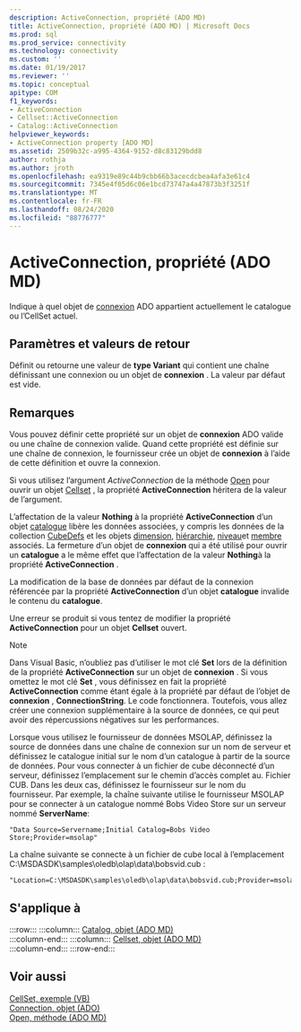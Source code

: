 ```yaml
---
description: ActiveConnection, propriété (ADO MD)
title: ActiveConnection, propriété (ADO MD) | Microsoft Docs
ms.prod: sql
ms.prod_service: connectivity
ms.technology: connectivity
ms.custom: ''
ms.date: 01/19/2017
ms.reviewer: ''
ms.topic: conceptual
apitype: COM
f1_keywords:
- ActiveConnection
- Cellset::ActiveConnection
- Catalog::ActiveConnection
helpviewer_keywords:
- ActiveConnection property [ADO MD]
ms.assetid: 2509b32c-a995-4364-9152-d8c83129bdd8
author: rothja
ms.author: jroth
ms.openlocfilehash: ea9319e89c44b9cbb66b3acecdcbea4afa3e61c4
ms.sourcegitcommit: 7345e4f05d6c06e1bcd73747a4a47873b3f3251f
ms.translationtype: MT
ms.contentlocale: fr-FR
ms.lasthandoff: 08/24/2020
ms.locfileid: "88776777"
---
```

# <a name="activeconnection-property-ado-md"></a>ActiveConnection, propriété (ADO MD)
Indique à quel objet de [connexion](../ado-api/connection-object-ado.md) ADO appartient actuellement le catalogue ou l’CellSet actuel.  
  
## <a name="settings-and-return-values"></a>Paramètres et valeurs de retour  
 Définit ou retourne une valeur de **type Variant** qui contient une chaîne définissant une connexion ou un objet de **connexion** . La valeur par défaut est vide.  
  
## <a name="remarks"></a>Remarques  
 Vous pouvez définir cette propriété sur un objet de **connexion** ADO valide ou une chaîne de connexion valide. Quand cette propriété est définie sur une chaîne de connexion, le fournisseur crée un objet de **connexion** à l’aide de cette définition et ouvre la connexion.  
  
 Si vous utilisez l’argument *ActiveConnection* de la méthode [Open](./open-method-ado-md.md) pour ouvrir un objet [Cellset](./cellset-object-ado-md.md) , la propriété **ActiveConnection** héritera de la valeur de l’argument.  
  
 L’affectation de la valeur **Nothing** à la propriété **ActiveConnection** d’un objet [catalogue](./catalog-object-ado-md.md) libère les données associées, y compris les données de la collection [CubeDefs](./cubedefs-collection-ado-md.md) et les objets [dimension](./dimension-object-ado-md.md), [hiérarchie](./hierarchy-object-ado-md.md), [niveau](./level-object-ado-md.md)et [membre](./member-object-ado-md.md) associés. La fermeture d’un objet de **connexion** qui a été utilisé pour ouvrir un **catalogue** a le même effet que l’affectation de la valeur **Nothing**à la propriété **ActiveConnection** .  
  
 La modification de la base de données par défaut de la connexion référencée par la propriété **ActiveConnection** d’un objet **catalogue** invalide le contenu du **catalogue**.  
  
 Une erreur se produit si vous tentez de modifier la propriété **ActiveConnection** pour un objet **Cellset** ouvert.  
  
> [!NOTE]
>  Dans Visual Basic, n’oubliez pas d’utiliser le mot clé **Set** lors de la définition de la propriété **ActiveConnection** sur un objet de **connexion** . Si vous omettez le mot clé **Set** , vous définissez en fait la propriété **ActiveConnection** comme étant égale à la propriété par défaut de l’objet de **connexion** , **ConnectionString**. Le code fonctionnera. Toutefois, vous allez créer une connexion supplémentaire à la source de données, ce qui peut avoir des répercussions négatives sur les performances.  
  
 Lorsque vous utilisez le fournisseur de données MSOLAP, définissez la source de données dans une chaîne de connexion sur un nom de serveur et définissez le catalogue initial sur le nom d’un catalogue à partir de la source de données. Pour vous connecter à un fichier de cube déconnecté d’un serveur, définissez l’emplacement sur le chemin d’accès complet au. Fichier CUB. Dans les deux cas, définissez le fournisseur sur le nom du fournisseur. Par exemple, la chaîne suivante utilise le fournisseur MSOLAP pour se connecter à un catalogue nommé Bobs Video Store sur un serveur nommé **ServerName**:  
  
```  
"Data Source=Servername;Initial Catalog=Bobs Video Store;Provider=msolap"  
```  
  
 La chaîne suivante se connecte à un fichier de cube local à l’emplacement C:\MSDASDK\samples\oledb\olap\data\bobsvid.cub :  
  
```  
"Location=C:\MSDASDK\samples\oledb\olap\data\bobsvid.cub;Provider=msolap"  
```  
  
## <a name="applies-to"></a>S'applique à  

:::row:::
    :::column:::
        [Catalog, objet (ADO MD)](./catalog-object-ado-md.md)  
    :::column-end:::
    :::column:::
        [Cellset, objet (ADO MD)](./cellset-object-ado-md.md)  
    :::column-end:::
:::row-end:::

## <a name="see-also"></a>Voir aussi  
 [CellSet, exemple (VB)](./cellset-example-vb.md)   
 [Connection, objet (ADO)](../ado-api/connection-object-ado.md)   
 [Open, méthode (ADO MD)](./open-method-ado-md.md)